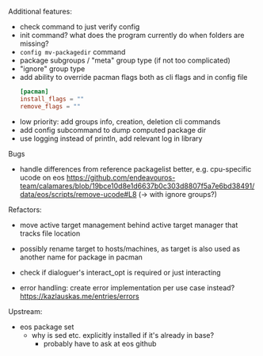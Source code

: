 Additional features:
- check command to just verify config
- init command? what does the program currently do when folders are missing?
- `config mv-packagedir`  command
- package subgroups / "meta" group type (if not too complicated)
- "ignore" group type
- add ability to override pacman flags both as cli flags and in config file
  ```toml
  [pacman]
  install_flags = ""
  remove_flags = ""
  ```
- low priority: add groups info, creation, deletion cli commands
- add config subcommand to dump computed package dir
- use logging instead of println, add relevant log in library

Bugs
- handle differences from reference packagelist better, e.g. cpu-specific ucode on eos https://github.com/endeavouros-team/calamares/blob/19bce10d8e1d6637b0c303d8807f5a7e6bd38491/data/eos/scripts/remove-ucode#L8 (-> with ignore groups?)

Refactors:
- move active target management behind active target manager that tracks file location
- possibly rename target to hosts/machines, as target is also used as another name for package in pacman
- check if dialoguer's interact_opt is required or just interacting

- error handling: create error implementation per use case instead? https://kazlauskas.me/entries/errors

Upstream:
- eos package set
  - why is sed etc. explicitly installed if it's already in base?
    - probably have to ask at eos github